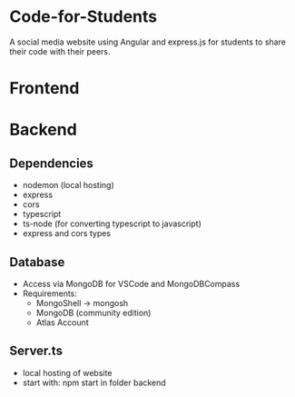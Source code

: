 # Code-for-Students

A social media website using Angular and express.js for students to share their code with their peers. 

# Frontend

# Backend

## Dependencies

- nodemon (local hosting)
- express
- cors
- typescript
- ts-node (for converting typescript to javascript)
- express and cors types

## Database

- Access via MongoDB for VSCode and MongoDBCompass
- Requirements:
  - MongoShell -> mongosh
  - MongoDB (community edition)
  - Atlas Account

## Server.ts

- local hosting of website
- start with: npm start in folder backend
